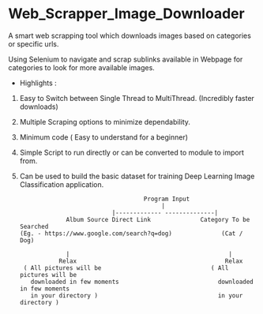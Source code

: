 # Web_Scrapper_Image_Downloader
A smart web scrapping tool which downloads images based on categories or specific urls.

Using Selenium to navigate and scrap sublinks available in Webpage for categories to look for more available images.

* Highlights :
1. Easy to Switch between Single Thread to MultiThread. (Incredibly faster downloads)
2. Multiple Scraping options to minimize dependability.
3. Minimum code ( Easy to understand for a beginner)
4. Simple Script to run directly or can be converted to module to import from.
5. Can be used to build the basic dataset for training Deep Learning Image Classification application.


                                          Program Input
                                               |
                                 |------------- --------------|
                    Album Source Direct Link              Category To be Searched
       (Eg. - https://www.google.com/search?q=dog)              (Cat / Dog)
       
                    |                                             |
                  Relax                                          Relax
        ( All pictures will be                               ( All pictures will be 
          downloaded in few moments                            downloaded in few moments
          in your directory )                                  in your directory )




